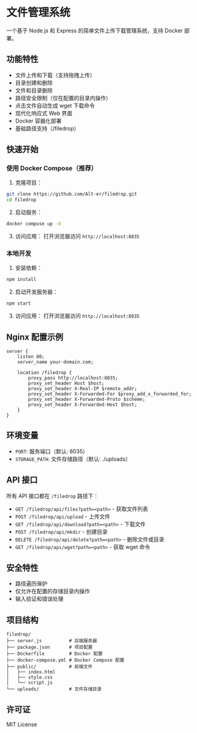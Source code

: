 # 文件管理系统

一个基于 Node.js 和 Express 的简单文件上传下载管理系统，支持 Docker 部署。

## 功能特性

- 文件上传和下载（支持拖拽上传）
- 目录创建和删除
- 文件和目录删除
- 路径安全限制（仅在配置的目录内操作）
- 点击文件自动生成 wget 下载命令
- 现代化响应式 Web 界面
- Docker 容器化部署
- 基础路径支持（/filedrop）

## 快速开始

### 使用 Docker Compose（推荐）

1. 克隆项目：
```bash
git clone https://github.com/Alt-er/filedrop.git
cd filedrop
```

2. 启动服务：
```bash
docker compose up -d
```

3. 访问应用：
打开浏览器访问 `http://localhost:8035`

### 本地开发

1. 安装依赖：
```bash
npm install
```

2. 启动开发服务器：
```bash
npm start
```

3. 访问应用：
打开浏览器访问 `http://localhost:8035`

## Nginx 配置示例

```nginx
server {
    listen 80;
    server_name your-domain.com;
    
    location /filedrop {
        proxy_pass http://localhost:8035;
        proxy_set_header Host $host;
        proxy_set_header X-Real-IP $remote_addr;
        proxy_set_header X-Forwarded-For $proxy_add_x_forwarded_for;
        proxy_set_header X-Forwarded-Proto $scheme;
        proxy_set_header X-Forwarded-Host $host;
    }
}
```

## 环境变量

- `PORT`: 服务端口（默认: 8035）
- `STORAGE_PATH`: 文件存储路径（默认: ./uploads）

## API 接口

所有 API 接口都在 `/filedrop` 路径下：

- `GET /filedrop/api/files?path=<path>` - 获取文件列表
- `POST /filedrop/api/upload` - 上传文件
- `GET /filedrop/api/download?path=<path>` - 下载文件
- `POST /filedrop/api/mkdir` - 创建目录
- `DELETE /filedrop/api/delete?path=<path>` - 删除文件或目录
- `GET /filedrop/api/wget?path=<path>` - 获取 wget 命令

## 安全特性

- 路径遍历保护
- 仅允许在配置的存储目录内操作
- 输入验证和错误处理

## 项目结构

```
filedrop/
├── server.js          # 后端服务器
├── package.json       # 项目配置
├── Dockerfile         # Docker 配置
├── docker-compose.yml # Docker Compose 配置
├── public/            # 前端文件
│   ├── index.html
│   ├── style.css
│   └── script.js
└── uploads/           # 文件存储目录
```

## 许可证

MIT License